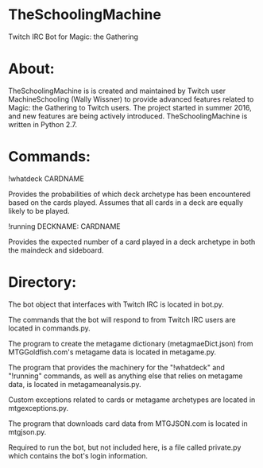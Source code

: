 # TheSchoolingMachine
Twitch IRC Bot for Magic: the Gathering

# About:
TheSchoolingMachine is is created and maintained by Twitch user MachineSchooling (Wally Wissner) to provide advanced features related to Magic: the Gathering to Twitch users. The project started in summer 2016, and new features are being actively introduced. TheSchoolingMachine is written in Python 2.7.

# Commands:
!whatdeck CARDNAME

Provides the probabilities of which deck archetype has been encountered based on the cards played. Assumes that all cards in a deck are equally likely to be played.

!running DECKNAME: CARDNAME

Provides the expected number of a card played in a deck archetype in both the maindeck and sideboard.

# Directory:
The bot object that interfaces with Twitch IRC is located in bot.py.

The commands that the bot will respond to from Twitch IRC users are located in commands.py.

The program to create the metagame dictionary (metagmaeDict.json) from MTGGoldfish.com's metagame data is located in metagame.py.

The program that provides the machinery for the "!whatdeck" and "!running" commands, as well as anything else that relies on metagame data, is located in metagameanalysis.py.

Custom exceptions related to cards or metagame archetypes are located in mtgexceptions.py.

The program that downloads card data from MTGJSON.com is located in mtgjson.py.

Required to run the bot, but not included here, is a file called private.py which contains the bot's login information.
